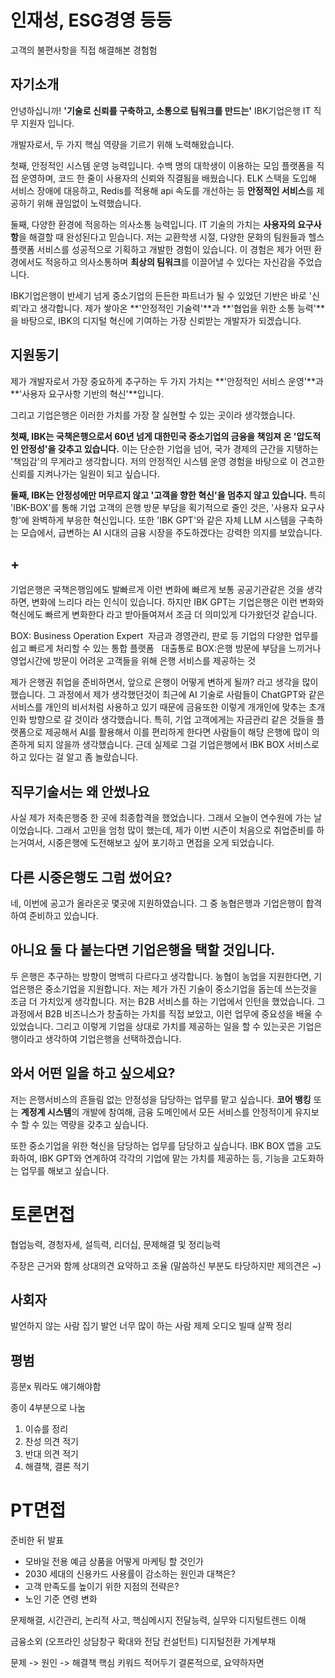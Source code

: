 # 인재성, ESG경영 등등
고객의 불편사항을 직접 해결해본 경험험

## 자기소개

안녕하십니까! **'기술로 신뢰를 구축하고, 소통으로 팀워크를 만드는'** IBK기업은행 IT 직무 지원자 입니다.

개발자로서, 두 가지 핵심 역량을 기르기 위해 노력해왔습니다.

첫째, 안정적인 시스템 운영 능력입니다. 수백 명의 대학생이 이용하는 모임 플랫폼을 직접 운영하며, 코드 한 줄이 사용자의 신뢰와 직결됨을 배웠습니다. ELK 스택을 도입해 서비스 장애에 대응하고, Redis를 적용해 api 속도를 개선하는 등 **안정적인 서비스**를 제공하기 위해 끊임없이 노력했습니다.

둘째, 다양한 환경에 적응하는 의사소통 능력입니다. IT 기술의 가치는 **사용자의 요구사항**을 해결할 때 완성된다고 믿습니다. 저는 교환학생 시절, 다양한 문화의 팀원들과 헬스 플랫폼 서비스를 성공적으로 기획하고 개발한 경험이 있습니다. 이 경험은 제가 어떤 환경에서도 적응하고 의사소통하며 **최상의 팀워크**를 이끌어낼 수 있다는 자신감을 주었습니다.

IBK기업은행이 반세기 넘게 중소기업의 든든한 파트너가 될 수 있었던 기반은 바로 '신뢰'라고 생각합니다. 제가 쌓아온 **'안정적인 기술력'**과 **'협업을 위한 소통 능력'**을 바탕으로, IBK의 디지털 혁신에 기여하는 가장 신뢰받는 개발자가 되겠습니다.



## 지원동기

제가 개발자로서 가장 중요하게 추구하는 두 가지 가치는 **'안정적인 서비스 운영'**과 **'사용자 요구사항 기반의 혁신'**입니다.

그리고 기업은행은 이러한 가치를 가장 잘 실현할 수 있는 곳이라 생각했습니다.

**첫째, IBK는 국책은행으로서 60년 넘게 대한민국 중소기업의 금융을 책임져 온 '압도적인 안정성'을 갖추고 있습니다.** 이는 단순한 기업을 넘어, 국가 경제의 근간을 지탱하는 '책임감'의 무게라고 생각합니다. 저의 안정적인 시스템 운영 경험을 바탕으로 이 견고한 신뢰를 지켜나가는 일원이 되고 싶습니다.

**둘째, IBK는 안정성에만 머무르지 않고 '고객을 향한 혁신'을 멈추지 않고 있습니다.** 특히 'IBK-BOX'를 통해 기업 고객의 은행 방문 부담을 획기적으로 줄인 것은, '사용자 요구사항'에 완벽하게 부응한 혁신입니다. 또한 'IBK GPT'와 같은 자체 LLM 시스템을 구축하는 모습에서, 급변하는 AI 시대의 금융 시장을 주도하겠다는 강력한 의지를 보았습니다.

## + 
기업은행은 국책은행임에도 발빠르게 이런 변화에 빠르게 
보통 공공기관같은 것을 생각하면, 변화에 느리다 라는 인식이 있습니다. 하지만 IBK GPT는 기업은행은 이런 변화와 혁신에도 빠르게 변화한다 라고 받아들여져서 조금 더 의미있게 다가왔던것 같습니다.

BOX: Business Operation Expert
 자금과 경영관리, 판로 등 기업의 다양한 업무를 쉽고 빠르게 처리할 수 있는 통합 플랫폼
 
대출통로 BOX:은행 방문에 부담을 느끼거나 영업시간에 방문이 어려운 고객들을 위해 은행 서비스를 제공하는 것


제가 은행권 취업을 준비하면서, 앞으로 은행이 어떻게 변하게 될까? 라고 생각을 많이 했습니다. 그 과정에서 제가 생각했던것이 최근에 AI 기술로 사람들이 ChatGPT와 같은 서비스를 개인의 비서처럼 사용하고 있기 때문에 금융또한 이렇게 개개인에 맞추는 초개인화 방향으로 갈 것이라 생각했습니다. 특히, 기업 고객에게는 자금관리 같은 것들을 플랫폼으로 제공해서 AI를 활용해서 이를 편리하게 한다면 사람들이 해당 은행에 많이 의존하게 되지 않을까 생각했습니다. 근데 실제로 그걸 기업은행에서 IBK BOX 서비스로 하고 있다는 걸 알고 좀 놀랐습니다.

## 직무기술서는 왜 안썼나요

사실 제가 저축은행중 한 곳에 최종합격을 했었습니다. 그래서 오늘이 연수원에 가는 날이었습니다. 그래서 고민을 엄청 많이 했는데, 제가 이번 시즌이 처음으로 취업준비를 하는거여서, 시중은행에 도전해보고 싶어 포기하고 면접을 오게 되었습니다. 

## 다른 시중은행도 그럼 썼어요?

네, 이번에 공고가 올라온곳 몇곳에 지원하였습니다.
그 중 농협은행과 기업은행이 합격하여 준비하고 있습니다.

## 아니요 둘 다 붙는다면 기업은행을 택할 것입니다.

두 은행은 추구하는 방향이 명백히 다르다고 생각합니다. 농협이 농업을 지원한다면, 기업은행은 중소기업을 지원합니다.
저는 제가 가진 기술이 중소기업을 돕는데 쓰는것을 조금 더 가치있게 생각합니다. 저는 B2B 서비스를 하는 기업에서 인턴을 했었습니다. 그 과정에서 B2B 비즈니스가 창출하는 가치를 직접 보았고, 이런 업무에 중요성을 배울 수 있었습니다. 그리고 이렇게 기업을 상대로 가치를 제공하는 일을 할 수 있는곳은 기업은행이라고 생각하여 기업은행을 선택하겠습니다.

## 와서 어떤 일을 하고 싶으세요?

저는 은행서비스의 흔들림 없는 안정성을 담당하는 업무를 맡고 싶습니다. 
**코어 뱅킹** 또는 **계정계 시스템**의 개발에 참여해, 금융 도메인에서 모든 서비스를 안정적이게 유지보수 할 수 있는 역량을 갖추고 싶습니다.

또한 중소기업을 위한 혁신을 담당하는 업무를 담당하고 싶습니다. IBK BOX 앱을 고도화하여, IBK GPT와 연계하여 각각의 기업에 맡는 가치를 제공하는 등, 기능을 고도화하는 업무를 해보고 싶습니다.







# 토론면접
협업능력, 경청자세, 설득력, 리더십, 문제해결 및 정리능력

주장은 근거와 함께
상대의견 요약하고 조율 (말씀하신 부분도 타당하지만 제의견은 ~)
## 사회자
발언하지 않는 사람 집기
발언 너무 많이 하는 사람 제제
오디오 빌때 살짝 정리

## 평범
흥분x
뭐라도 얘기해야함

종이 4부분으로 나눔



1. 이슈를 정리
2. 찬성 의견 적기
3. 반대 의견 적기
4. 해결책, 결론 적기

# PT면접
준비한 뒤 발표
- 모바일 전용 예금 상품을 어떻게 마케팅 할 것인가
- 2030 세대의 신용카드 사용률이 감소하는 원인과 대책은?
- 고객 만족도를 높이기 위한 지점의 전략은?
- 노인 기준 연령 변화

문제해결, 시간관리, 논리적 사고, 핵심메시지 전달능력, 실무와 디지털트렌드 이해

금융소외 (오프라인 상담창구 확대와 전담 컨설턴트)
디지털전환
가계부채


문제 -> 원인 -> 해결책
핵심 키워드 적어두기
결론적으로, 요약하자면




